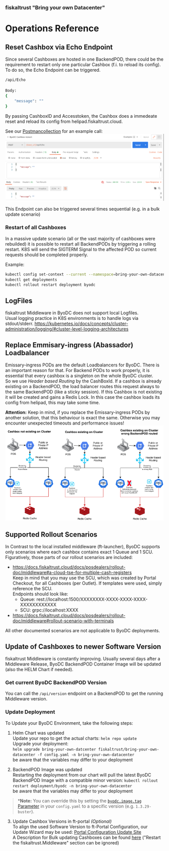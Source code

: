 ### fiskaltrust "Bring your own Datacenter"
# Operations Reference

## Reset Cashbox via Echo Endpoint
Since several Cashboxes are hosted in one BackendPOD, there could be the requirement to restart only one particular Cashbox (f.i. to reload its config). To do so, the Echo Endpoint can be triggered.
```sh
/api/Echo

Body:
{
    "message": ""
}
```
By passing CashboxID and Accesstoken, the Cashbox does a immedeate reset and reload its config from helipad.fiskaltrust.cloud.

See our [Postmancollection](https://github.com/fiskaltrust/product-de-bring-your-own-datacenter/blob/master/fiskaltrust%20DE%20ByoDC%20TestCall.postman_collection.json) for an example call:
![](images/fiskaltrust-ByoDC-Echo-Postman.png)

This Endpoint can also be triggered several times sequential (e.g. in a bulk update scenario)

### Restart of all Cashboxes
In a massive update scenario (all or the vast majority of cashboxes were rebuilded) it is possible to restart all BackendPODs by triggering a rolling restart. K8S will send the SIGTERM Signal to the affected POD so current requests should be completed properly.

Example:
```sh
kubectl config set-context --current --namespace=bring-your-own-datacenter 
kubectl get deployments 
kubectl rollout restart deployment byodc
```


## LogFiles
fiskaltrust Middleware in ByoDC does not support local Logfiles.  
Usual logging practice in K8S environments is to handle logs via stdout/stderr.
https://kubernetes.io/docs/concepts/cluster-administration/logging/#cluster-level-logging-architectures

## Replace Emmisary-ingress (Abassador) Loadbalancer
Emissary-ingress PODs are the default Loadbalancers for ByoDC. There is an important reason for that. For Backend PODs to work properly, it is essential that every cashbox is a singleton on the whole ByoDC cluster.  
So we use _Header based Routing_ by the CashBoxId. If a cashbox is already existing on a BackendPOD, the load balancer routes this request always to the same BackendPOD (like a sticky session). If this Cashbox is not existing it will be created and gains a Redis Lock. In this case the cashbox loads its config from helipad, this may take some time.

**Attention:** Keep in mind, if you replace the Emissary-ingress PODs by another solution, that this behaviour is exact the same. Otherwise you may encounter unexpected timeouts and performance issues!  
![Loadbalancer Behaviour](images/ByoDC-Loadbalancer.png)

## Supported Rollout Scenarios
In Contrast to the local installed middleware (ft-launcher), ByoDC supports only scenarios where each cashbox contains exact 1 Queue and 1 SCU.
Figuratively, those parts of our rollout scenarios are included:
- https://docs.fiskaltrust.cloud/docs/posdealers/rollout-doc/middleware#a-cloud-tse-for-multiple-cash-registers
  <br>Keep in mind that you may use the SCU, which was created by Portal Checkout, for all Cashboxes (per Outlet). If templates were used, simply reference the SCU.<br>
Endpoints should look like:<br>
    - Queue: rest://localhost:1500/XXXXXXXX-XXXX-XXXX-XXXX-XXXXXXXXXXXX
    - SCU: grpc://localhost:XXXX
- https://docs.fiskaltrust.cloud/docs/posdealers/rollout-doc/middleware#rollout-scenario-with-terminals  
 
All other documented scenarios are not applicable to ByoDC deployments.

## Update of Cashboxes to newer Software Version
fiskaltrust Middleware is constantly improving. Usually several days after a Middleware Release, ByoDC BackendPOD Container Image will be updated (also the HELM Chart if needed).  

### Get current ByoDC BackendPOD Version

You can call the `/api/version` endpoint on a BackendPOD to get the running Middleware version. 

### Update Deployment

To Update your ByoDC Environment, take the following steps:
1. Helm Chart was updated  
  Update your repo to get the actual charts:
  `helm repo update`  
  Upgrade your deployment:  
  `helm upgrade bring-your-own-datcenter fiskaltrust/bring-your-own-datacenter -f config.yaml -n bring-your-own-datacenter`  
  be aware that the variables may differ to your deployment

2. BackendPOD Image was updated  
  Restarting the deployment from our chart will pull the latest ByoDC BackendPOD Image with a compatible minor version:
  `kubectl rollout restart deployment/byodc -n bring-your-own-datacenter`  
  be aware that the variables may differ to your deployment  
  > ***Note:** You can override this by setting the [`byodc.image.tag` Parameter](./ParameterReference.md#section-byodc) in your `config.yaml` to a specific version (e.g. `1.3.29-buster`).

3. Update Cashbox Versions in ft-portal *(Optional)*  
  To align the used Software Version to ft-Portal Configuration, our Update Wizard may be used: [Portal Configuration Update Site](https://portal.fiskaltrust.de/UpdateConfiguration)  
  A Description for Bulk updating Cashboxes can be found [here](https://docs.fiskaltrust.cloud/docs/posdealers/rollout-doc/how-to/bulk-update-cashboxes) ("Restart the fiskaltrust.Middleware" section can be ignored)
   

